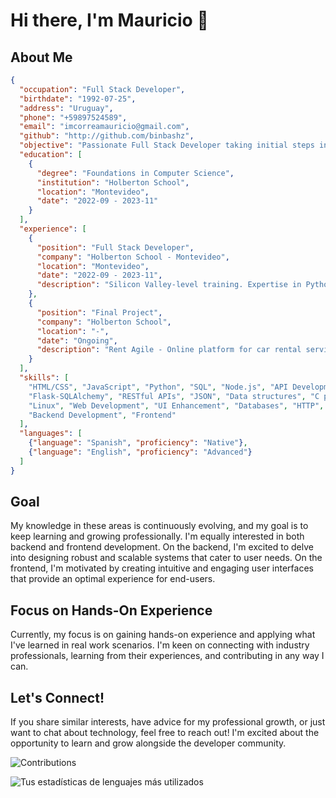 # Hi there, I'm Mauricio 👋

## About Me


```json
{
  "occupation": "Full Stack Developer",
  "birthdate": "1992-07-25",
  "address": "Uruguay",
  "phone": "+59897524589",
  "email": "imcorreamauricio@gmail.com",
  "github": "http://github.com/binbashz",
  "objective": "Passionate Full Stack Developer taking initial steps in the professional journey.Exploring key concepts in Frontend and Backend development.",
  "education": [
    {
      "degree": "Foundations in Computer Science",
      "institution": "Holberton School",
      "location": "Montevideo",
      "date": "2022-09 - 2023-11"
    }
  ],
  "experience": [
    {
      "position": "Full Stack Developer",
      "company": "Holberton School - Montevideo",
      "location": "Montevideo",
      "date": "2022-09 - 2023-11",
      "description": "Silicon Valley-level training. Expertise in Python, C, JavaScript, HTML, CSS, SQL, Linux, and system administration."
    },
    {
      "position": "Final Project",
      "company": "Holberton School",
      "location": "-",
      "date": "Ongoing",
      "description": "Rent Agile - Online platform for car rental services.[Landing Page](https://rentagile.my.canva.site/rentagile-project) [GitHub Repo](https://github.com/nachofen/rent_agile)"
    }
  ],
  "skills": [
    "HTML/CSS", "JavaScript", "Python", "SQL", "Node.js", "API Development",
    "Flask-SQLAlchemy", "RESTful APIs", "JSON", "Data structures", "C programming",
    "Linux", "Web Development", "UI Enhancement", "Databases", "HTTP",
    "Backend Development", "Frontend"
  ],
  "languages": [
    {"language": "Spanish", "proficiency": "Native"},
    {"language": "English", "proficiency": "Advanced"}
  ]
}

```

## Goal

My knowledge in these areas is continuously evolving, and my goal is to keep learning and growing professionally.
 I'm equally interested in both backend and frontend development. On the backend,
I'm excited to delve into designing robust and scalable systems that cater to user needs.
 On the frontend, I'm motivated by creating intuitive and engaging user interfaces that provide an optimal experience for end-users.

## Focus on Hands-On Experience

Currently, my focus is on gaining hands-on experience and applying what I've learned in real work scenarios.
 I'm keen on connecting with industry professionals, learning from their experiences, and contributing in any way I can.

## Let's Connect!

If you share similar interests, have advice for my professional growth, or just want to chat about technology,
 feel free to reach out! I'm excited about the opportunity to learn and grow alongside the developer community.


![Contributions](https://github-readme-streak-stats.herokuapp.com/?user=binbashz)



![Tus estadísticas de lenguajes más utilizados](https://github-readme-stats.vercel.app/api/top-langs/?username=binbashz&layout=donut)



